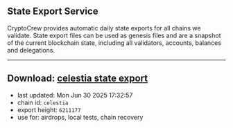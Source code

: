 ## State Export Service
CryptoCrew provides automatic daily state exports for all chains we validate. State export files can be used as genesis files and are a snapshot of the current blockchain state, including all validators, accounts, balances and delegations.

---
**Download: [celestia state export](https://dl-eu2.ccvalidators.com/SERVICE/celestia/celestia_export_6211177.json)**
---

- last updated: Mon Jun 30 2025 17:32:57
- chain id: `celestia`
- export height: `6211177`
- use for: airdrops, local tests, chain recovery
